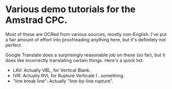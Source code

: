 Various demo tutorials for the Amstrad CPC.
===========================================

Most of these are OCRed from various sources, mostly non-English. I've put a fair amount of effort into proofreading anything here, but it's definitely not perfect.

Google Translate does a surprisingly reasonable job on these (so far), but it does like incorrectly translating certain things. Here's a quick list:

- LAV: Actually VBL, for Vertical Blank.
- IVR: Actually RVI, for Rupture Verticale I...something.
- "line break line": Actually "line-by-line rupture".
